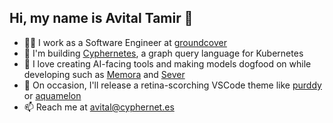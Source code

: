 ## Hi, my name is Avital Tamir 👋

- 👨‍💻 I work as a Software Engineer at [groundcover](https://www.groundcover.com)
- 👷 I'm building [Cyphernetes](https://github.com/AvitalTamir/cyphernetes), a graph query language for Kubernetes
- 🤖 I love creating AI-facing tools and making models dogfood on while developing such as [Memora](https://github.com/AvitalTamir/memora) and [Sever](https://github.com/AvitalTamir/sever)
- 🧁 On occasion, I'll release a retina-scorching VSCode theme like [purddy](https://marketplace.visualstudio.com/items?itemName=Cyphernetes.purddy) or [aquamelon](https://marketplace.visualstudio.com/items?itemName=Cyphernetes.aquamelon)
- 📫 Reach me at [avital@cyphernet.es](mailto:avital@cyphernet.es)
